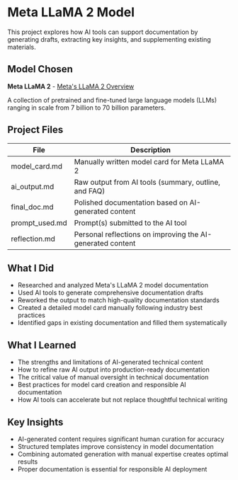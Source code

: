 # Meta LLaMA 2 Model

This project explores how AI tools can support documentation by generating drafts, extracting key insights, and supplementing existing materials.

## Model Chosen
**Meta LLaMA 2** - [Meta's LLaMA 2 Overview](https://ai.meta.com/llama/)

A collection of pretrained and fine-tuned large language models (LLMs) ranging in scale from 7 billion to 70 billion parameters.

## Project Files

| File            | Description |
|-----------------|-------------|
| model_card.md   | Manually written model card for Meta LLaMA 2 |
| ai_output.md    | Raw output from AI tools (summary, outline, and FAQ) |
| final_doc.md    | Polished documentation based on AI-generated content |
| prompt_used.md  | Prompt(s) submitted to the AI tool |
| reflection.md   | Personal reflections on improving the AI-generated content |

## What I Did
- Researched and analyzed Meta's LLaMA 2 model documentation
- Used AI tools to generate comprehensive documentation drafts
- Reworked the output to match high-quality documentation standards
- Created a detailed model card manually following industry best practices
- Identified gaps in existing documentation and filled them systematically

## What I Learned
- The strengths and limitations of AI-generated technical content
- How to refine raw AI output into production-ready documentation
- The critical value of manual oversight in technical documentation
- Best practices for model card creation and responsible AI documentation
- How AI tools can accelerate but not replace thoughtful technical writing

## Key Insights
- AI-generated content requires significant human curation for accuracy
- Structured templates improve consistency in model documentation
- Combining automated generation with manual expertise creates optimal results
- Proper documentation is essential for responsible AI deployment

